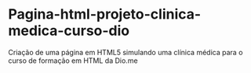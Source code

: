 # Pagina-html-projeto-clinica-medica-curso-dio

Criação de uma página em HTML5 simulando uma clínica médica para o curso de formação em HTML da Dio.me
